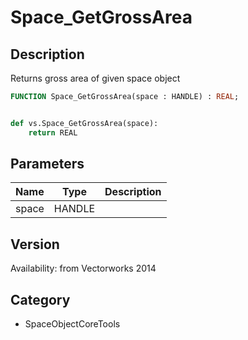 # Space_GetGrossArea

## Description
Returns gross area of given space object

```pascal
FUNCTION Space_GetGrossArea(space : HANDLE) : REAL;
```

```python

def vs.Space_GetGrossArea(space):
    return REAL
```

## Parameters
|Name|Type|Description|
|---|---|---|
|space|HANDLE||

## Version
Availability: from Vectorworks 2014
## Category
* SpaceObjectCoreTools

